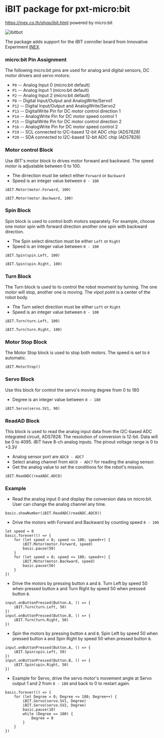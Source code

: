 # iBIT package for pxt-micro:bit
https://inex.co.th/shop/ibit.html
powered by micro:bit

![ibitbot](https://raw.githubusercontent.com/emwta/pxt-iBit/master/icon.png)  

The package adds support for the iBIT conroller board from Innovative Experiment [INEX](https://inex.co.th).

### micro:bit Pin Assignment

The following micro:bit pins are used for analog and digital sensors, DC motor drivers and servo motors:

* ``P0`` -- Analog Input 0 (micro:bit default)
* ``P1`` -- Analog Input 1 (micro:bit default)
* ``P2`` -- Analog Input 2 (micro:bit default)
* ``P8`` -- Digital Input/Output and AnalogWrite/Servo1
* ``P12`` -- Digital Input/Output and AnalogWrite/Servo2
* ``P13`` -- DigitalWrite Pin for DC motor control direction 1
* ``P14`` -- AnalogWrite Pin for DC motor speed control 1
* ``P15`` -- DigitalWrite Pin for DC motor control direction 2
* ``P16`` -- AnalogWrite Pin for DC motor speed control 2
* ``P19`` -- SCL connected to I2C-based 12-bit ADC chip (ADS7828)
* ``P20`` -- SDA connected to I2C-based 12-bit ADC chip (ADS7828)

### Motor control Block

Use iBIT's motor block to drives motor forward and backward. The speed motor is adjustable between 0 to 100.

* The dirrection must be select either `Forward` or `Backward`
* Speed is an integer value between `0 - 100`


```blocks
iBIT.Motor(motor.Forward, 100)

iBIT.Motor(motor.Backward, 100)
```

### Spin Block

Spin block is used to control both motors separately. For example, choose one motor spin with forward direction another one spin with backward direction.

* The Spin select direction must be either `Left` or `Right`
* Speed is an integer value between `0 - 100`

```blocks
iBIT.Spin(spin.Left, 100)

iBIT.Spin(spin.Right, 100)
```

### Turn Block

The Turn block is used to to control the robot movment by turning. The one motor will stop, another one is moving. The vipot point is a center of the robot body.

* The Turn select direction must be either `Left` or `Right`
* Speed is an integer value between `0 - 100`

```blocks
iBIT.Turn(turn.Left, 100)

iBIT.Turn(turn.Right, 100)
```

### Motor Stop Block 

The Motor Stop block is used to stop both motors. The speed is set to `0` automatic.

```blocks
iBIT.MotorStop()
```

### Servo Block

Use this block for control the servo's moving degree from 0 to 180

* Degree is an integer value between `0 - 180`

```blocks
iBIT.Servo(servo.SV1, 90)
```

### ReadAD Block

This block is used to read the analog input data from the I2C-based ADC integrated circuit, ADS7828. The resolution of conversion is 12-bit. Data will be 0 to 4095. iBIT have 8-ch analog inputs. The pinout voltage range is 0 to +3.3V

* Analog sensor port are `ADC0 - ADC7`
* Select analog channel from `ADC0 - ADC7` for reading the analog sensor.
* Get the analog value to set the conditions for the robot's mission.

```block
iBIT.ReadADC(readADC.ADC0)
```

### Example

* Read the analog input 0 and display the conversion data on micro:bit. User can change the analog channel any time.

```blocks
basic.showNumber(iBIT.ReadADC(readADC.ADC0))
```

* Drive the motors with Forward and Backward by counting speed `0 - 100`

```blocks
let speed = 0
basic.forever(() => {
    for (let speed = 0; speed <= 100; speed++) {
        iBIT.Motor(motor.Forward, speed)
        basic.pause(50)
    }
    for (let speed = 0; speed <= 100; speed++) {
        iBIT.Motor(motor.Backward, speed)
        basic.pause(50)
    }
})
```

* Drive the motors by pressing button `A` and `B`. Turn Left by speed 50 when pressed button `A` and Turn Right by speed 50 when pressed button `B`.

```blocks
input.onButtonPressed(Button.A, () => {
    iBIT.Turn(turn.Left, 50)
})
input.onButtonPressed(Button.B, () => {
    iBIT.Turn(turn.Right, 50)
})
```

* Spin the motors by pressing button `A` and `B`. Spin Left by speed 50 when pressed button `A` and Spin Right by speed 50 when pressed button `B`.

```blocks
input.onButtonPressed(Button.A, () => {
    iBIT.Spin(spin.Left, 50)
})
input.onButtonPressed(Button.B, () => {
    iBIT.Spin(spin.Right, 50)
})
```

* Example for Servo, drive the servo motor's movement angle at Servo output 1 and 2 from `0 - 180` and back to 0 to restart again. 

```blocks
basic.forever(() => {
    for (let Degree = 0; Degree <= 180; Degree++) {
        iBIT.Servo(servo.SV1, Degree)
        iBIT.Servo(servo.SV2, Degree)
        basic.pause(10)
        while (Degree == 180) {
            Degree = 0
        }
    }
})
```


